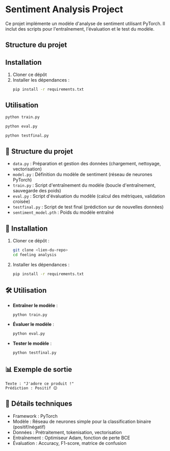 # Sentiment Analysis Project

Ce projet implémente un modèle d'analyse de sentiment utilisant PyTorch. Il inclut des scripts pour l'entraînement, l'évaluation et le test du modèle.

## Structure du projet

## Installation
1. Cloner ce dépôt
2. Installer les dépendances :
   ```bash
   pip install -r requirements.txt
   ```

## Utilisation
  ```bash
  python train.py
  ```
  ```bash
  python eval.py
  ```
  ```bash
  python testfinal.py
  ```



## 📁 Structure du projet
- `data.py` : Préparation et gestion des données (chargement, nettoyage, vectorisation)
- `model.py` : Définition du modèle de sentiment (réseau de neurones PyTorch)
- `train.py` : Script d'entraînement du modèle (boucle d'entraînement, sauvegarde des poids)
- `eval.py` : Script d'évaluation du modèle (calcul des métriques, validation croisée)
- `testfinal.py` : Script de test final (prédiction sur de nouvelles données)
- `sentiment_model.pth` : Poids du modèle entraîné

## 🚀 Installation
1. Cloner ce dépôt :
   ```bash
   git clone <lien-du-repo>
   cd feeling analysis
   ```
2. Installer les dépendances :
   ```bash
   pip install -r requirements.txt
   ```

## 🛠️ Utilisation
- **Entraîner le modèle** :
  ```bash
  python train.py
  ```
- **Évaluer le modèle** :
  ```bash
  python eval.py
  ```
- **Tester le modèle** :
  ```bash
  python testfinal.py
  ```

## 📊 Exemple de sortie
```
Texte : "J'adore ce produit !"
Prédiction : Positif 😊
```

## 📌 Détails techniques
- Framework : PyTorch
- Modèle : Réseau de neurones simple pour la classification binaire (positif/négatif)
- Données : Prétraitement, tokenisation, vectorisation
- Entraînement : Optimiseur Adam, fonction de perte BCE
- Évaluation : Accuracy, F1-score, matrice de confusion
